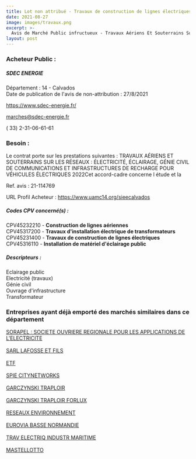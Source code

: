 ```yaml
---
title: Lot non attribué - Travaux de construction de lignes électriques + autres travaux
date: 2021-08-27
image: images/travaux.png
excerpt: >-
  Avis de Marché Public infructueux - Travaux Aériens Et Souterrains Sur Les Réseaux : électricité, éclairage, Génie Civil De Communications Et Infrastructures De Recharge Pour Véhicules électriques - 2022
layout: post
---
```


### Acheteur Public :
##### SDEC ENERGIE
Département : 14 - Calvados<br/>
Date de publication de l'avis de non-attribution : 27/8/2021


https://www.sdec-energie.fr/

marches@sdec-energie.fr

( 33) 2-31-06-61-61
### Besoin :

Le contrat porte sur les prestations suivantes : TRAVAUX AÉRIENS ET SOUTERRAINS SUR LES RÉSEAUX : ÉLECTRICITÉ, ÉCLAIRAGE, GÉNIE CIVIL DE COMMUNICATIONS ET INFRASTRUCTURES DE RECHARGE POUR VÉHICULES ÉLECTRIQUES 2022Cet accord-cadre concerne l étude et la

Ref. avis : 21-114769

URL Profil Acheteur : https://www.uamc14.org/sieecalvados

##### Codes CPV concerné(s) :
CPV45232210 - **Construction de lignes aériennes** <br/>
CPV45317200 - **Travaux d'installation électrique de transformateurs** <br/>
CPV45231400 - **Travaux de construction de lignes électriques** <br/>
CPV45316110 - **Installation de matériel d'éclairage public** <br/>

##### Descripteurs :
Eclairage public <br/>
Electricité (travaux) <br/>
Génie civil <br/>
Ouvrage d'infrastructure <br/>
Transformateur <br/>

### Entreprises ayant déjà emporté des marchés similaires dans ce département
<a href="/entreprise-545/siren-314024134">SORAPEL : SOCIETE OUVRIERE REGIONALE POUR LES APPLICATIONS DE L'ELECTRICITE</a><br/><br/>
<a href="/entreprise-549/siren-340147768">SARL LAFOSSE ET FILS</a><br/><br/>
<a href="/entreprise-552/siren-383252608">ETF</a><br/><br/>
<a href="/entreprise-560/siren-434085395">SPIE CITYNETWORKS</a><br/><br/>
<a href="/entreprise-562/siren-443973128">GARCZYNSKI TRAPLOIR</a><br/><br/>
<a href="/entreprise-562/siren-443974738">GARCZYNSKI TRAPLOIR FORLUX</a><br/><br/>
<a href="/entreprise-566/siren-491542981">RESEAUX ENVIRONNEMENT</a><br/><br/>
<a href="/entreprise-572/siren-552061731">EUROVIA BASSE NORMANDIE</a><br/><br/>
<a href="/entreprise-573/siren-582149506">TRAV ELECTRIQ INDUSTR MARITIME</a><br/><br/>
<a href="/entreprise-573/siren-703820266">MASTELLOTTO</a><br/><br/>
